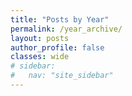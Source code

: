 ```yaml
---
title: "Posts by Year"
permalink: /year_archive/
layout: posts
author_profile: false
classes: wide
# sidebar:
#   nav: "site_sidebar"
---
```


